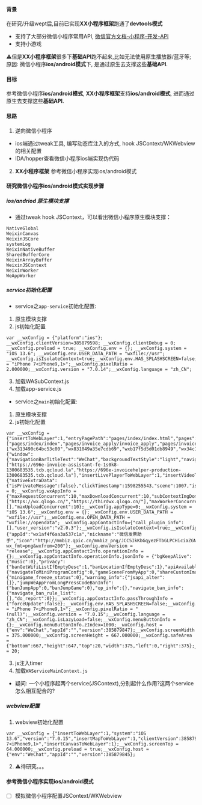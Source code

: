 #### 背景
在研究/升级wept后,目前已实现**XX小程序框架**跑通了**devtools模式**
* 支持了大部分微信小程序常用API, [微信官方文档-小程序-开发-API](https://developers.weixin.qq.com/miniprogram/dev/api/)
* 支持小游戏

⚠️但是**XX小程序框架**很多下**基础API**跑不起来,比如无法使用原生播放器/蓝牙等;  
原因: 微信小程序**ios/android模式**下, 是通过原生去支撑这些**基础API**.


#### 目标
参考微信小程序**ios/android模式**, **XX小程序框架**支持**ios/android模式**, 进而通过原生去支撑这些**基础API**.


#### 思路
1. 逆向微信小程序
* ios端通过tweak工具, 编写动态库注入的方式, hook JSContext/WKWebview 的相关配置
* IDA/hopper查看微信小程序ios端实现伪代码
2. **XX小程序框架** 参考微信小程序实现ios/android模式

#### 研究微信小程序ios/android模式实现步骤
#####  ios/andriod 原生模块支撑
* 通过tweak hook JSContext，可以看出微信小程序原生模块支撑：
```
NativeGlobal
WeixinCanvas
WeixinJSCore
systemLog
WeixinNativeBuffer
SharedBufferCore
WeixinArrayBuffer
WeixinJSContext
WeixinWorker
WeAppWorker
```

#####  service初始化配置
* service之`app-service`初始化配置:
1.  原生模块支撑
2.  js初始化配置
```
var __wxConfig = {"platform":"ios"}; __wxConfig.clientVersion=385879598; __wxConfig.clientDebug = 0; __wxConfig.preload = true; __wxConfig.env = {}; __wxConfig.system = "iOS 13.6"; __wxConfig.env.USER_DATA_PATH = "wxfile://usr"; __wxConfig.isIsolateContext=true;__wxConfig.env.HAS_SPLASHSCREEN=false;__wxConfig.exportBaseMethods=true;__wxConfig.model = "iPhone 7<iPhone9,1>";__wxConfig.pixelRatio = 2.000000;__wxConfig.version = "7.0.14";__wxConfig.language = "zh_CN";
```
3.  加载WASubContext.js
4.  加载app-service.js

* service之`main`初始化配置:
1.  原生模块支撑
2.  js初始化配置
```
var __wxConfig = {"insertToWebLayer":1,"entryPagePath":"pages/index/index.html","pages":["pages/index/index","pages/invoice_apply/invoice_apply","pages/invoice_list/invoice_list","pages/invoice_details/invoice_details","pages/fapiao_view/fapiao_view","pages/check_info/check_info","pages/preview/preview","pages/info/info","pages/check_result/check_result","pages/edit/edit","pages/check_input/check_input","pages/check_scan/check_scan","pages/friend/friend","pages/wv/wv"],"navigateToMiniProgramAppIdList":["wx313490c64bc53c00","wx831049a35e7cdb69","wxb17f5d5d01db8949","wx34c1a56b500384ad"],"insertMapToWebLayer":1,"insertTextAreaToWebLayer":1,"insertCameraToWebLayer":1,"global":{"window":{"navigationBarTitleText":"WeChat","backgroundTextStyle":"light","navigationBarTextStyle":"black","navigationBarBackgroundColor":"#fff"}},"platform":"ios","debug":false,"downloadDomain":["https://696e-invoice-assistant-fe-1s0k8-1300683535.tcb.qcloud.la","https://696e-invoicehelper-production-1300683535.tcb.qcloud.la"],"insertLivePlayerToWebLayer":1,"insertVideoToWebLayer":1,"insertCanvasToWebLayer":1};__wxConfig.appLaunchInfo={"nativeExtraData":{"isPrivateMessage":false},"clickTimestamp":1598255543,"scene":1007,"isSticky":false,"prescene":1,"path":"pages/index/index.html","mode":"default","usedstate":2,"sessionid":"Session@1147285926_460126_1598255543763","preloadType":100,"prescene_note":"peng139_155","clickTimestampInMs":619948343818,"scene_note":"peng139_155:0_wx1af4f6aa3a537c1a_8821d5a58bc773477ba54d4fa895f54d_1597981247_0"};__wxConfig.clientVersion=385879847;__wxConfig.clientDebug = 0;__wxConfig.wxAppInfo = {"maxRequestConcurrent":10,"maxDownloadConcurrent":10,"subContextImgDomain":["https://wx.qlogo.cn/","https://thirdwx.qlogo.cn/"],"maxWorkerConcurrent":1,"template":[],"maxUploadConcurrent":10};__wxConfig.appType=0;__wxConfig.system = "iOS 13.6";__wxConfig.env = {};__wxConfig.env.USER_DATA_PATH = "wxfile://usr";__wxConfig.env.OPEN_DATA_PATH = "wxfile://opendata";__wxConfig.appContactInfo={"call_plugin_info":[],"user_version":"v2.0.3"};__wxConfig.isIsolateContext=true;__wxConfig.accountInfo={"appId":"wx1af4f6aa3a537c1a","nickname":"微信发票助手","icon":"http://mmbiz.qpic.cn/mmbiz_png/JCC5IkKbGqyezFTbGLPCHiciaZGNnCq7CEKlMV8icrjrA1jnIW50NYSIGl0rMCx8d8PNKxNrWiallt7l7qo8nW1iaWQ/640?wx_fmt=png&wxfrom=200"};__wxConfig.envVersion = "release";__wxConfig.appContactInfo.operationInfo = {};__wxConfig.appContactInfo.operationInfo.jsonInfo = {"bgKeepAlive":{"music":0},"privacy":{"banGetWifiListIfEmptyDesc":1,"banLocationIfEmptyDesc":1},"apiAvailable":{"navigateToMiniProgramConfig":0,"gameSceneFromMyApp":0,"shareCustomImageUrl":1,"h5PayDisableForward":0,"share":0,"authorize":0,"navigateToMiniProgram":1,"getUserInfo":0,"screenCanvasReadPixelsFreely":0,"openSetting":0},"misc_ban_info":{"minigame_freeze_status":0},"warning_info":{"jsapi_alter":[]},"jumpWeAppFromLongPressCodeBanInfo":{"banJumpApp":0,"banJumpGame":0},"op_info":{},"navigate_ban_info":{"navigate_ban_rule_list":[],"do_report":0}};__wxConfig.appContactInfo.passThroughInfo = {"forceUpdate":false};__wxConfig.env.HAS_SPLASHSCREEN=false;__wxConfig.model = "iPhone 7<iPhone9,1>";__wxConfig.pixelRatio = "(null)";__wxConfig.version = "7.0.15";__wxConfig.language = "zh_CN";__wxConfig.isLazyLoad=false;__wxConfig.menuButtonInfo = {};__wxConfig.menuButtonInfo.zIndex=1000;__wxConfig.host = {"env":"WeChat","appId":"","version":385879847};__wxConfig.screenWidth = 375.000000;__wxConfig.screenHeight = 667.000000;__wxConfig.safeArea = {"bottom":667,"height":647,"top":20,"width":375,"left":0,"right":375};__wxConfig.statusBarHeight = 20;
```
3.  js注入timer
4.  加载`WAServiceMainContext.js`

* 疑问: 一个小程序起两个service(JSContext),分别起什么作用?这两个service怎么相互配合的?

#####  webview配置
1.  webview初始化配置
```
var __wxConfig = {"insertToWebLayer":1,"system":"iOS 13.6","version":"7.0.15","insertMapToWebLayer":1,"clientVersion":385879845,"insertTextAreaToWebLayer":1,"insertCameraToWebLayer":1,"pixelRatio":2,"language":"zh_CN","insertLivePlayerToWebLayer":1,"insertVideoToWebLayer":1,"model":"iPhone 7<iPhone9,1>","insertCanvasToWebLayer":1};__wxConfig.screenTop = 64.000000;__wxConfig.preload = true;__wxConfig.host = {"env":"WeChat","appId":"","version":385879845};
```
2.  ⚠️待研究。。。

#### 参考微信小程序实现ios/android模式
* [ ]  模拟微信小程序配置JSContext/WKWebview
